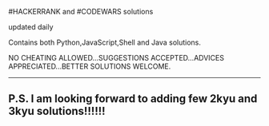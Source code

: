 #HACKERRANK and #CODEWARS solutions

updated daily

Contains both Python,JavaScript,Shell and Java solutions.

NO CHEATING ALLOWED...SUGGESTIONS ACCEPTED...ADVICES APPRECIATED...BETTER SOLUTIONS WELCOME.

---------------------------------------------------------------------
P.S. I am looking forward to adding few 2kyu and 3kyu solutions!!!!!!
---------------------------------------------------------------------
